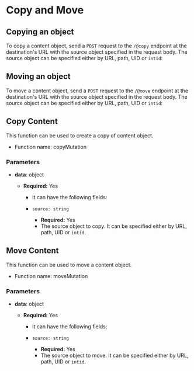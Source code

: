 # Copy and Move

## Copying an object

To copy a content object, send a `POST` request to the `/@copy` endpoint at the destination's URL with the source object specified in the request body.
The source object can be specified either by URL, path, UID or `intid`:

## Moving an object

To move a content object, send a `POST` request to the `/@move` endpoint at the destination's URL with the source object specified in the request body.
The source object can be specified either by URL, path, UID or `intid`:

## Copy Content

This function can be used to create a copy of content object.

- Function name: copyMutation

### Parameters

- **data**: object

  - **Required:** Yes

    - It can have the following fields:

    - `source: string`

      - **Required:** Yes
      - The source object to copy. It can be specified either by URL, path, UID or `intid`.

## Move Content

This function can be used to move a content object.

- Function name: moveMutation

### Parameters

- **data**: object

  - **Required:** Yes

    - It can have the following fields:

    - `source: string`

      - **Required:** Yes
      - The source object to move. It can be specified either by URL, path, UID or `intid`.
